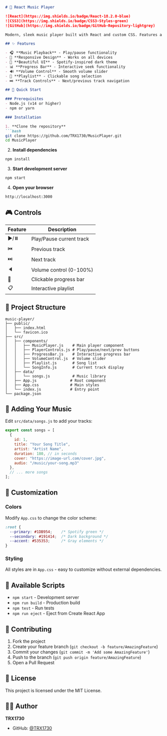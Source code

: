 
```markdown
# 🎵 React Music Player

![React](https://img.shields.io/badge/React-18.2.0-blue)
![CSS3](https://img.shields.io/badge/CSS3-Styles-green)
![GitHub](https://img.shields.io/badge/GitHub-Repository-lightgrey)

Modern, sleek music player built with React and custom CSS. Features a beautiful Spotify-inspired interface with full playback controls.

## ✨ Features

- 🎧 **Music Playback** - Play/pause functionality
- 📱 **Responsive Design** - Works on all devices
- 🎨 **Beautiful UI** - Spotify-inspired dark theme
- 📊 **Progress Bar** - Interactive seek functionality
- 🔊 **Volume Control** - Smooth volume slider
- 🎵 **Playlist** - Clickable song selection
- ⏭️ **Track Controls** - Next/previous track navigation

## 🚀 Quick Start

### Prerequisites
- Node.js (v14 or higher)
- npm or yarn

### Installation

1. **Clone the repository**
```bash
git clone https://github.com/TRX1730/MusicPlayer.git
cd MusicPlayer
```

2. **Install dependencies**
```bash
npm install
```

3. **Start development server**
```bash
npm start
```

4. **Open your browser**
```
http://localhost:3000
```

## 🎮 Controls

| Feature | Description |
|---------|-------------|
| ▶️/⏸️ | Play/Pause current track |
| ⏮️ | Previous track |
| ⏭️ | Next track |
| 🔈 | Volume control (0-100%) |
| 🎯 | Clickable progress bar |
| 📋 | Interactive playlist |

## 📁 Project Structure

```
music-player/
├── public/
│   ├── index.html
│   └── favicon.ico
├── src/
│   ├── components/
│   │   ├── MusicPlayer.js    # Main player component
│   │   ├── PlayerControls.js # Play/pause/next/prev buttons
│   │   ├── ProgressBar.js    # Interactive progress bar
│   │   ├── VolumeControl.js  # Volume slider
│   │   ├── Playlist.js       # Song list
│   │   └── SongInfo.js       # Current track display
│   ├── data/
│   │   └── songs.js          # Music library
│   ├── App.js               # Root component
│   ├── App.css              # Main styles
│   └── index.js             # Entry point
└── package.json
```

## 🎵 Adding Your Music

Edit `src/data/songs.js` to add your tracks:

```javascript
export const songs = [
  {
    id: 1,
    title: "Your Song Title",
    artist: "Artist Name",
    duration: 180, // in seconds
    cover: "https://image-url.com/cover.jpg",
    audio: "/music/your-song.mp3"
  },
  // ... more songs
];
```

## 🎨 Customization

### Colors
Modify `App.css` to change the color scheme:
```css
:root {
  --primary: #1DB954;    /* Spotify green */
  --secondary: #191414;  /* Dark background */
  --accent: #535353;     /* Gray elements */
}
```

### Styling
All styles are in `App.css` - easy to customize without external dependencies.

## 🔧 Available Scripts

- `npm start` - Development server
- `npm run build` - Production build
- `npm test` - Run tests
- `npm run eject` - Eject from Create React App

## 🤝 Contributing

1. Fork the project
2. Create your feature branch (`git checkout -b feature/AmazingFeature`)
3. Commit your changes (`git commit -m 'Add some AmazingFeature'`)
4. Push to the branch (`git push origin feature/AmazingFeature`)
5. Open a Pull Request

## 📝 License

This project is licensed under the MIT License.

## 👨‍💻 Author

**TRX1730**
- GitHub: [@TRX1730](https://github.com/TRX1730)


